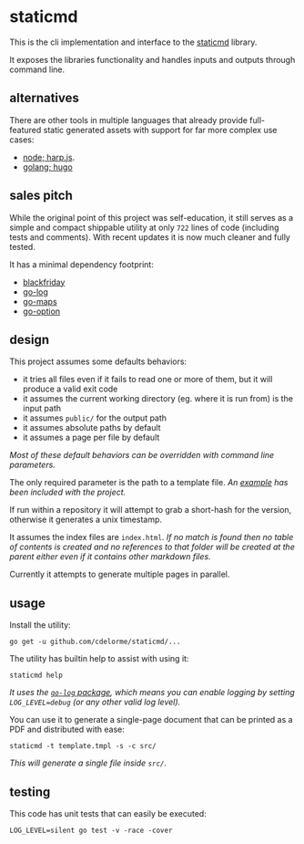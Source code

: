 
# staticmd

This is the cli implementation and interface to the [staticmd](https://github.com/cdelorme/staticmd) library.

It exposes the libraries functionality and handles inputs and outputs through command line.


## alternatives

There are other tools in multiple languages that already provide full-featured static generated assets with support for far more complex use cases:

- [node; harp.js](http://harpjs.com/).
- [golang; hugo](http://gohugo.io/)


## sales pitch

While the original point of this project was self-education, it still serves as a simple and compact shippable utility at only `722` lines of code (including tests and comments).  With recent updates it is now much cleaner and fully tested.

It has a minimal dependency footprint:

- [blackfriday](https://github.com/russross/blackfriday)
- [go-log](https://github.com/cdelorme/go-log)
- [go-maps](https://github.com/cdelorme/go-maps)
- [go-option](https://github.com/cdelorme/go-option)


## design

This project assumes some defaults behaviors:

- it tries all files even if it fails to read one or more of them, but it will produce a valid exit code
- it assumes the current working directory (eg. where it is run from) is the input path
- it assumes `public/` for the output path
- it assumes absolute paths by default
- it assumes a page per file by default

_Most of these default behaviors can be overridden with command line parameters._

The only required parameter is the path to a template file.  _An [example](template.tmpl) has been included with the project._

If run within a repository it will attempt to grab a short-hash for the version, otherwise it generates a unix timestamp.

It assumes the index files are `index.html`.  _If no match is found then no table of contents is created and no references to that folder will be created at the parent either even if it contains other markdown files._

Currently it attempts to generate multiple pages in parallel.


## usage

Install the utility:

    go get -u github.com/cdelorme/staticmd/...

The utility has builtin help to assist with using it:

	staticmd help

_It uses the [`go-log` package](https://github.com/cdelorme/go-log), which means you can enable logging by setting `LOG_LEVEL=debug` (or any other valid log level)._

You can use it to generate a single-page document that can be printed as a PDF and distributed with ease:

    staticmd -t template.tmpl -s -c src/

_This will generate a single file inside `src/`._


## testing

This code has unit tests that can easily be executed:

	LOG_LEVEL=silent go test -v -race -cover

